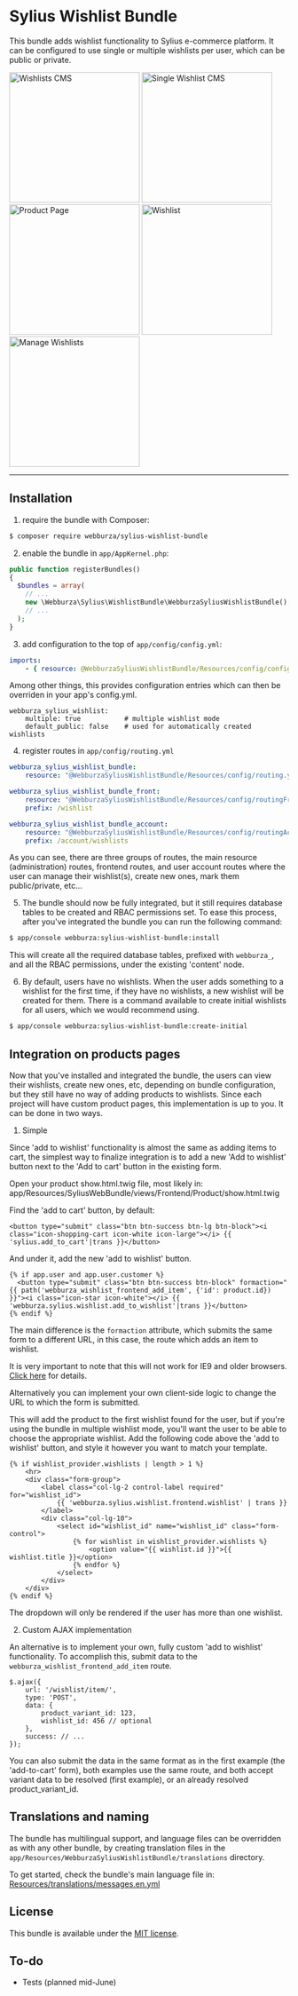 # Sylius Wishlist Bundle

This bundle adds wishlist functionality to Sylius e-commerce platform. It can be configured
to use single or multiple wishlists per user, which can be public or private.


[<img title="Wishlists CMS" src="http://i.imgur.com/YlyArwU.png" width="235">](http://i.imgur.com/o68LmWi.png)
[<img title="Single Wishlist CMS" src="http://i.imgur.com/bWYIBzF.png" width="235">](http://i.imgur.com/bQmLDrq.png)
[<img title="Product Page" src="http://i.imgur.com/FAcIt5x.png" width="235">](http://i.imgur.com/QCJ5fsQ.png)
[<img title="Wishlist" src="http://i.imgur.com/eFMo85A.png" width="235">](http://i.imgur.com/jS2kML5.png)
[<img title="Manage Wishlists" src="http://i.imgur.com/Ux2LL9u.png" width="235">](http://i.imgur.com/sw7LwUQ.png)

---

## Installation

  1. require the bundle with Composer:

  ```bash
  $ composer require webburza/sylius-wishlist-bundle
  ```

  2. enable the bundle in `app/AppKernel.php`:

  ```php
  public function registerBundles()
  {
    $bundles = array(
      // ...
      new \Webburza\Sylius\WishlistBundle\WebburzaSyliusWishlistBundle(),
      // ...
    );
  }
  ```

  3. add configuration to the top of `app/config/config.yml`:

  ```yaml
  imports:
      - { resource: @WebburzaSyliusWishlistBundle/Resources/config/config.yml }
  ```

  Among other things, this provides configuration entries which can then be overriden
  in your app's config.yml.

  ```
  webburza_sylius_wishlist:
      multiple: true           # multiple wishlist mode
      default_public: false    # used for automatically created wishlists
  ```

  4. register routes in `app/config/routing.yml`

  ```yaml
  webburza_sylius_wishlist_bundle:
      resource: "@WebburzaSyliusWishlistBundle/Resources/config/routing.yml"

  webburza_sylius_wishlist_bundle_front:
      resource: "@WebburzaSyliusWishlistBundle/Resources/config/routingFront.yml"
      prefix: /wishlist

  webburza_sylius_wishlist_bundle_account:
      resource: "@WebburzaSyliusWishlistBundle/Resources/config/routingAccount.yml"
      prefix: /account/wishlists
  ```

  As you can see, there are three groups of routes, the main resource (administration)
  routes, frontend routes, and user account routes where the user can manage their
  wishlist(s), create new ones, mark them public/private, etc...

  5. The bundle should now be fully integrated, but it still requires
database tables to be created and RBAC permissions set. To ease this
process, after you've integrated the bundle you can run the
following command:

  ```bash
  $ app/console webburza:sylius-wishlist-bundle:install
  ```

  This will create all the required database tables, prefixed with `webburza_`,
and all the RBAC permissions, under the existing 'content' node.

  6. By default, users have no wishlists. When the user adds something to a wishlist
  for the first time, if they have no wishlists, a new wishlist will be created for them.
  There is a command available to create initial wishlists for all users, which we
  would recommend using.

  ```bash
  $ app/console webburza:sylius-wishlist-bundle:create-initial
  ```

## Integration on products pages

Now that you've installed and integrated the bundle, the users can view their wishlists,
create new ones, etc, depending on bundle configuration, but they still have no way of
adding products to wishlists. Since each project will have custom product pages,
this implementation is up to you. It can be done in two ways.

  1. Simple

  Since 'add to wishlist' functionality is almost the same as adding items to cart,
  the simplest way to finalize integration is to add a new 'Add to wishlist' button
  next to the 'Add to cart' button in the existing form.

  Open your product show.html.twig file, most likely in:
  app/Resources/SyliusWebBundle/views/Frontend/Product/show.html.twig

  Find the 'add to cart' button, by default:
  ```
  <button type="submit" class="btn btn-success btn-lg btn-block"><i class="icon-shopping-cart icon-white icon-large"></i> {{ 'sylius.add_to_cart'|trans }}</button>
  ```

  And under it, add the new 'add to wishlist' button.
  ```
  {% if app.user and app.user.customer %}
    <button type="submit" class="btn btn-success btn-block" formaction="{{ path('webburza_wishlist_frontend_add_item', {'id': product.id}) }}"><i class="icon-star icon-white"></i> {{ 'webburza.sylius.wishlist.add_to_wishlist'|trans }}</button>
  {% endif %}
  ```

  The main difference is the `formaction` attribute, which submits the same form
  to a different URL, in this case, the route which adds an item to wishlist.

  It is very important to note that this will not work for IE9 and older browsers.
  [Click here](http://www.w3schools.com/tags/att_button_formaction.asp) for details.

  Alternatively you can implement your own client-side logic to change the URL to which the
  form is submitted.

  This will add the product to the first wishlist found for the user, but if you're using
  the bundle in multiple wishlist mode, you'll want the user to be able to choose the
  appropriate wishlist. Add the following code above the 'add to wishlist' button, and
  style it however you want to match your template.

  ```
  {% if wishlist_provider.wishlists | length > 1 %}
      <hr>
      <div class="form-group">
          <label class="col-lg-2 control-label required" for="wishlist_id">
              {{ 'webburza.sylius.wishlist.frontend.wishlist' | trans }}
          </label>
          <div class="col-lg-10">
              <select id="wishlist_id" name="wishlist_id" class="form-control">
                  {% for wishlist in wishlist_provider.wishlists %}
                      <option value="{{ wishlist.id }}">{{ wishlist.title }}</option>
                  {% endfor %}
              </select>
          </div>
      </div>
  {% endif %}
  ```

  The dropdown will only be rendered if the user has more than one wishlist.

  2. Custom AJAX implementation

  An alternative is to implement your own, fully custom 'add to wishlist' functionality.
  To accomplish this, submit data to the `webburza_wishlist_frontend_add_item` route.

  ```
  $.ajax({
      url: '/wishlist/item/',
      type: 'POST',
      data: {
          product_variant_id: 123,
          wishlist_id: 456 // optional
      },
      success: // ...
  });
  ```

  You can also submit the data in the same format as in the first example
  (the 'add-to-cart' form), both examples use the same route, and both
  accept variant data to be resolved (first example), or an already resolved
  product_variant_id.

## Translations and naming

The bundle has multilingual support, and language files can be
overridden as with any other bundle, by creating translation files in the
`app/Resources/WebburzaSyliusWishlistBundle/translations` directory.

To get started, check the bundle's main language file in:
[Resources/translations/messages.en.yml](Resources/translations/messages.en.yml)

## License

This bundle is available under the [MIT license](LICENSE).

## To-do

- Tests (planned mid-June)
